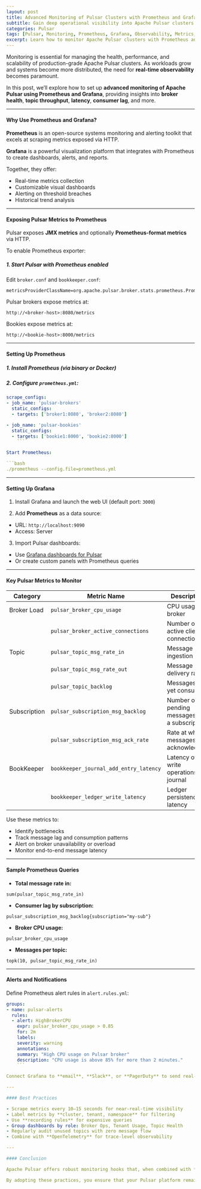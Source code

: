 ```yaml
---
layout: post
title: Advanced Monitoring of Pulsar Clusters with Prometheus and Grafana
subtitle: Gain deep operational visibility into Apache Pulsar clusters using Prometheus and Grafana
categories: Pulsar
tags: [Pulsar, Monitoring, Prometheus, Grafana, Observability, Metrics, Alerting, Apache Pulsar]
excerpt: Learn how to monitor Apache Pulsar clusters with Prometheus and Grafana. Track broker, topic, and subscription metrics to ensure performance, detect bottlenecks, and build alert-driven observability systems.
---
```

Monitoring is essential for managing the health, performance, and scalability of production-grade Apache Pulsar clusters. As workloads grow and systems become more distributed, the need for **real-time observability** becomes paramount.

In this post, we’ll explore how to set up **advanced monitoring of Apache Pulsar using Prometheus and Grafana**, providing insights into **broker health**, **topic throughput**, **latency**, **consumer lag**, and more.

---

#### Why Use Prometheus and Grafana?

**Prometheus** is an open-source systems monitoring and alerting toolkit that excels at scraping metrics exposed via HTTP.

**Grafana** is a powerful visualization platform that integrates with Prometheus to create dashboards, alerts, and reports.

Together, they offer:

- Real-time metrics collection
- Customizable visual dashboards
- Alerting on threshold breaches
- Historical trend analysis

---

#### Exposing Pulsar Metrics to Prometheus

Pulsar exposes **JMX metrics** and optionally **Prometheus-format metrics** via HTTP.

To enable Prometheus exporter:

##### 1. Start Pulsar with Prometheus enabled

Edit `broker.conf` and `bookkeeper.conf`:

```
metricsProviderClassName=org.apache.pulsar.broker.stats.prometheus.PrometheusMetricsServlet
```

Pulsar brokers expose metrics at:

```
http://<broker-host>:8080/metrics
```

Bookies expose metrics at:

```
http://<bookie-host>:8000/metrics
```

---

#### Setting Up Prometheus

##### 1. Install Prometheus (via binary or Docker)

##### 2. Configure `prometheus.yml`:

```yaml
scrape_configs:
- job_name: 'pulsar-brokers'
  static_configs:
  - targets: ['broker1:8080', 'broker2:8080']

- job_name: 'pulsar-bookies'
  static_configs:
  - targets: ['bookie1:8000', 'bookie2:8000']
    ```

Start Prometheus:

```bash
./prometheus --config.file=prometheus.yml
```

---

#### Setting Up Grafana

1. Install Grafana and launch the web UI (default port: `3000`)

2. Add **Prometheus** as a data source:
  - URL: `http://localhost:9090`
  - Access: Server

3. Import Pulsar dashboards:
  - Use [Grafana dashboards for Pulsar](https://grafana.com/grafana/dashboards)
  - Or create custom panels with Prometheus queries

---

#### Key Pulsar Metrics to Monitor

| Category      | Metric Name                                | Description                                      |
|---------------|---------------------------------------------|--------------------------------------------------|
| Broker Load   | `pulsar_broker_cpu_usage`                  | CPU usage of broker                              |
|               | `pulsar_broker_active_connections`         | Number of active client connections              |
| Topic         | `pulsar_topic_msg_rate_in`                 | Message ingestion rate                           |
|               | `pulsar_topic_msg_rate_out`                | Message delivery rate                            |
|               | `pulsar_topic_backlog`                     | Messages not yet consumed                        |
| Subscription  | `pulsar_subscription_msg_backlog`          | Number of pending messages for a subscription    |
|               | `pulsar_subscription_msg_ack_rate`         | Rate at which messages are acknowledged          |
| BookKeeper    | `bookkeeper_journal_add_entry_latency`     | Latency of write operations to journal           |
|               | `bookkeeper_ledger_write_latency`          | Ledger persistence latency                       |

Use these metrics to:
- Identify bottlenecks
- Track message lag and consumption patterns
- Alert on broker unavailability or overload
- Monitor end-to-end message latency

---

#### Sample Prometheus Queries

- **Total message rate in:**

```promql
sum(pulsar_topic_msg_rate_in)
```

- **Consumer lag by subscription:**

```promql
pulsar_subscription_msg_backlog{subscription="my-sub"}
```

- **Broker CPU usage:**

```promql
pulsar_broker_cpu_usage
```

- **Messages per topic:**

```promql
topk(10, pulsar_topic_msg_rate_in)
```

---

#### Alerts and Notifications

Define Prometheus alert rules in `alert.rules.yml`:

```yaml
groups:
- name: pulsar-alerts
  rules:
  - alert: HighBrokerCPU
    expr: pulsar_broker_cpu_usage > 0.85
    for: 2m
    labels:
    severity: warning
    annotations:
    summary: "High CPU usage on Pulsar broker"
    description: "CPU usage is above 85% for more than 2 minutes."
    ```

Connect Grafana to **email**, **Slack**, or **PagerDuty** to send real-time alerts.

---

#### Best Practices

- Scrape metrics every 10–15 seconds for near-real-time visibility
- Label metrics by **cluster, tenant, namespace** for filtering
- Use **recording rules** for expensive queries
- Group dashboards by role: Broker Ops, Tenant Usage, Topic Health
- Regularly audit unused topics with zero message flow
- Combine with **OpenTelemetry** for trace-level observability

---

#### Conclusion

Apache Pulsar offers robust monitoring hooks that, when combined with **Prometheus and Grafana**, provide full-stack visibility into your messaging infrastructure. From broker health to topic throughput and consumer lag, these tools help you build **scalable**, **observable**, and **resilient** Pulsar deployments.

By adopting these practices, you ensure that your Pulsar platform remains **performant, well-managed, and alert-ready** — whether running in the cloud, on-prem, or across multiple regions.
